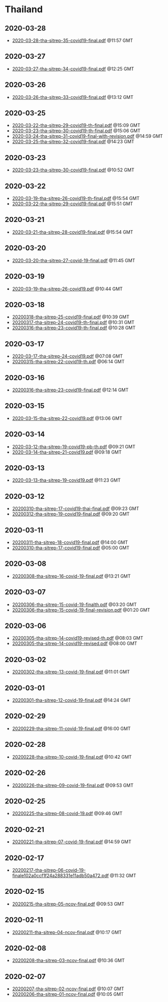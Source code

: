 # Thailand


## 2020-03-28

* [2020-03-28-tha-sitrep-35-covid19-final.pdf](dbd6b883a7a2f185f0c7b2ba1dfe435ddc5059ec/file.pdf) @11:57 GMT

## 2020-03-27

* [2020-03-27-tha-sitrep-34-covid19-final.pdf](eaff57b1b6d53c44f89c7dd6446ebac5bfd4d88b/file.pdf) @12:25 GMT

## 2020-03-26

* [2020-03-26-tha-sitrep-33-covid19-final.pdf](3ebff6a9f9e1a719d258bfdf32de1bda447cd9f8/file.pdf) @13:12 GMT

## 2020-03-25

* [2020-03-22-tha-sitrep-29-covid19-th-final.pdf](eacf7004ba0fa7094759d47a8df5f1ce70a703fd/file.pdf) @15:09 GMT
* [2020-03-23-tha-sitrep-30-covid19-th-final.pdf](6224891dce7c387c74eba8ba447fd414e6c4c378/file.pdf) @15:06 GMT
* [2020-03-24-tha-sitrep-31-covid19-final-with-revision.pdf](7b533efcc556fab6de7f7c009664dcf8009d41c1/file.pdf) @14:59 GMT
* [2020-03-25-tha-sitrep-32-covid19-final.pdf](976c0eb194485fdb8d2bb00f3f0847a0f3f91c9f/file.pdf) @14:23 GMT

## 2020-03-23

* [2020-03-23-tha-sitrep-30-covid19-final.pdf](6e08f372dfff52bd0aa89c7c49d5cc4aced683e5/file.pdf) @10:52 GMT

## 2020-03-22

* [2020-03-19-tha-sitrep-26-covid19-th-final.pdf](0938f9106ebdf2e464b3687ff2ba4956d7908d85/file.pdf) @15:54 GMT
* [2020-03-22-tha-sitrep-29-covid19-final.pdf](21e351ba32912923f1096f65ec12eaa8793d83b2/file.pdf) @15:51 GMT

## 2020-03-21

* [2020-03-21-tha-sitrep-28-covid19-final.pdf](c5ae4a21d603f0309b585ddcca856f276310d077/file.pdf) @15:54 GMT

## 2020-03-20

* [2020-03-20-tha-sitrep-27-covid-19-final.pdf](fdfb44bcc8c7f84312f6f3eac82696537f102c98/file.pdf) @11:45 GMT

## 2020-03-19

* [2020-03-19-tha-sitrep-26-covid19.pdf](be73bb4ba51671d82bf082f933d6c006ae5477b2/file.pdf) @10:44 GMT

## 2020-03-18

* [20200318-tha-sitrep-25-covid19-final.pdf](cbb855535533edbc598988df81d03356e702ccc3/file.pdf) @10:39 GMT
* [20200317-tha-sitrep-24-covid19-th-final.pdf](5b45e15448cb9930e595145d2f8d3f3e756d441f/file.pdf) @10:31 GMT
* [20200316-tha-sitrep-23-covid19-th-final.pdf](d4854f629ebd6f819f25f20ee75ce572def11940/file.pdf) @10:28 GMT

## 2020-03-17

* [2020-03-17-tha-sitrep-24-covid19.pdf](f173b780a4b704b074fb8b3e990bf84cda6da35d/file.pdf) @07:08 GMT
* [20200315-tha-sitrep-22-covid19-th.pdf](613317cc7a5450d30a9b6f63086b5577e3c7f1ee/file.pdf) @06:14 GMT

## 2020-03-16

* [20200316-tha-sitrep-23-covid19-final.pdf](9f5dbe446cb812c287df49a93f45417a2ac75f83/file.pdf) @12:14 GMT

## 2020-03-15

* [2020-03-15-tha-sitrep-22-covid19.pdf](bf27f3609ff0f3a6aea16b9df4aef834fc870aa5/file.pdf) @13:06 GMT

## 2020-03-14

* [2020-03-12-tha-sitrep-19-covid19-pb-th.pdf](158ce3bc4f0373f15579821f2fb66d55a313870e/file.pdf) @09:21 GMT
* [2020-03-14-tha-sitrep-21-covid19.pdf](32275ae4c1f3b43e24ff829ce973d9fbf02d7685/file.pdf) @09:18 GMT

## 2020-03-13

* [2020-03-13-tha-sitrep-19-covid19.pdf](74821c8b4046ea3d8ee603d6452d93d80ca43cf3/file.pdf) @11:23 GMT

## 2020-03-12

* [20200310-tha-sitrep-17-covid19-thai-final.pdf](4c8bb4415b9f6cf8d3666752b4d4358d33bf864f/file.pdf) @09:23 GMT
* [20200312-tha-sitrep-19-covid19-final.pdf](84e435af49c26fd1d64cb6d63363d37e0f5c7f78/file.pdf) @09:20 GMT

## 2020-03-11

* [20200311-tha-sitrep-18-covid19-final.pdf](2fa0c4cd917f661ce36997e8a67f4762dddb8093/file.pdf) @14:00 GMT
* [20200310-tha-sitrep-17-covid19-final.pdf](2cee44ad5b24aaece94a57a53dab99110035c264/file.pdf) @05:00 GMT

## 2020-03-08

* [20200308-tha-sitrep-16-covid-19-final.pdf](e6cdd6fd261af7e203fd537d7940e380477c6ebb/file.pdf) @13:21 GMT

## 2020-03-07

* [20200306-tha-sitrep-15-covid-19-finalth.pdf](5d3fe34a60c93a274ebaed5d89af88948e3ae59c/file.pdf) @03:20 GMT
* [20200306-tha-sitrep-15-covid-19-final-revision.pdf](0abc8b2106b4de6b8394eb072f7e969561415af0/file.pdf) @01:20 GMT

## 2020-03-06

* [20200305-tha-sitrep-14-covid19-revised-th.pdf](b197d5096f93925112e0c98537b94b75f2530b49/file.pdf) @08:03 GMT
* [20200305-tha-sitrep-14-covid19-revised.pdf](140a5b86334c82e86615f1b2428053c319d376a5/file.pdf) @08:00 GMT

## 2020-03-02

* [20200302-tha-sitrep-13-covid-19-final.pdf](1c1424753c7f82c0672d877ace468d463f4a8b59/file.pdf) @11:01 GMT

## 2020-03-01

* [20200301-tha-sitrep-12-covid-19-final.pdf](377875a03b7ef91b1d9061424f249e026cd9df29/file.pdf) @14:24 GMT

## 2020-02-29

* [20200229-tha-sitrep-11-covid-19-final.pdf](471330111f02e2d8fcf639fd600277ab50cd7faa/file.pdf) @16:00 GMT

## 2020-02-28

* [20200228-tha-sitrep-10-covid-19-final.pdf](52e8aa926395f465b8600d8602814507699c3caa/file.pdf) @10:42 GMT

## 2020-02-26

* [20200226-tha-sitrep-09-covid-19-final.pdf](6922bc0d61146085311bb89f9ab1e80bde3b3365/file.pdf) @09:53 GMT

## 2020-02-25

* [20200225-tha-sitrep-08-covid-19.pdf](9842b9dd43f0399df8cae0a21d9d54c64e80d721/file.pdf) @09:46 GMT

## 2020-02-21

* [20200221-tha-sitrep-07-covid-19-final.pdf](7f9c1ee3ce5451f6ff92dd691d02bd6e41e2d6f0/file.pdf) @14:59 GMT

## 2020-02-17

* [20200217-tha-sitrep-06-covid-19-finale102a0ccf1f24a288331e11adb50a472.pdf](278fb6c38d90469a3faf8a099cb84c635f00ecfa/file.pdf) @11:32 GMT

## 2020-02-15

* [20200215-tha-sitrep-05-ncov-final.pdf](0253a0f0a5be8f1f5db4517728a4ce25d1a8de1c/file.pdf) @09:53 GMT

## 2020-02-11

* [20200211-tha-sitrep-04-ncov-final.pdf](78b59839a2043c6e3bf55df208b68272ead8fb13/file.pdf) @10:17 GMT

## 2020-02-08

* [20200208-tha-sitrep-03-ncov-final.pdf](46ef11b71ce946e7e89aca29e1408a533937fede/file.pdf) @10:36 GMT

## 2020-02-07

* [20200207-tha-sitrep-02-ncov-final.pdf](08e8a631218330c92bcd66b53919e6424527435d/file.pdf) @10:07 GMT
* [20200206-tha-sitrep-01-ncov-final.pdf](99fb6573e69b441ec0b6238cc281786ce7808621/file.pdf) @10:05 GMT

